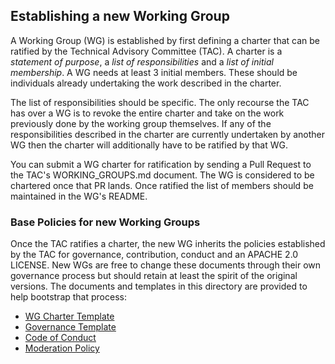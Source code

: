 ## Establishing a new Working Group

A Working Group (WG) is established by first
defining a charter that can be ratified by the Technical Advisory Committee
(TAC). A charter is a *statement of purpose*, a *list of responsibilities* and a
*list of initial membership*. A WG needs at least 3 initial members. These
should be individuals already undertaking the work described in the charter.

The list of responsibilities should be specific. The only recourse the TAC has
over a WG is to revoke the entire charter and take on the work previously done
by the working group themselves. If any of the responsibilities described in the
charter are currently undertaken by another WG then the charter will
additionally have to be ratified by that WG.

You can submit a WG charter for ratification by sending a Pull Request to
the TAC's WORKING_GROUPS.md document. The WG is considered to be chartered once
that PR lands. Once ratified the list of members should be maintained in the
WG's README.

### Base Policies for new Working Groups

Once the TAC ratifies a charter, the new WG inherits the policies established by
the TAC for governance, contribution, conduct and an APACHE 2.0 LICENSE. New WGs
are free to change these documents through their own governance process but
should retain at least the spirit of the original versions. The documents and
templates in this directory are provided to help bootstrap that process:

* [WG Charter Template][]
* [Governance Template][]
* [Code of Conduct][]
* [Moderation Policy][]

[WG Charter Template]: WG-Charter.md
[Governance Template]: Governance.md
[Code of Conduct]: CODE_OF_CONDUCT.md
[Moderation Policy]: ModerationPolicy.md
